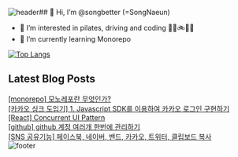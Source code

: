 ![header](https://capsule-render.vercel.app/api?type=wave&color=gradient&height=300&section=header&text=better%20than&fontSize=90)## 👋 Hi, I’m @songbetter (=SongNaeun)
- 👀 I’m interested in pilates, driving and coding 🤸‍♀️🚲🛴🚙
- 🌱 I’m currently learning Monorepo
<!-- - 📫 How to reach me :<a href="https://velog.io/@songbetter/series"><img src="https://img.shields.io/badge/Velog-38B2AC?style=flat-square"/></a>
  <a href="mailto:5ongnaeu17@gmail.com"><img src="https://img.shields.io/badge/Gmail-F7342E?style=flat-square&logo=Gmail&logoColor=white"/></a> -->
 
[![Top Langs](https://github-readme-stats.vercel.app/api/top-langs/?username=songbetter&layout=compact)](https://github.com/songbetter/github-readme-stats)

## Latest Blog Posts

<a href=https://episode-blanketkick.tistory.com/entry/monorepo-%EB%AA%A8%EB%85%B8%EB%A0%88%ED%8F%AC%EB%9E%80-%EB%AC%B4%EC%97%87%EC%9D%B8%EA%B0%80>[monorepo] 모노레포란 무엇인가?</a></br><a href=https://episode-blanketkick.tistory.com/entry/%EC%B9%B4%EC%B9%B4%EC%98%A4-%EC%8B%B1%ED%81%AC-%EB%8F%84%EC%9E%85%EA%B8%B0-1-Javascript-SDK%EB%A5%BC-%EC%9D%B4%EC%9A%A9%ED%95%98%EC%97%AC-%EC%B9%B4%EC%B9%B4%EC%98%A4-%EB%A1%9C%EA%B7%B8%EC%9D%B8-%EA%B5%AC%ED%98%84%ED%95%98%EA%B8%B0>[카카오 싱크 도입기] 1. Javascript SDK를 이용하여 카카오 로그인 구현하기</a></br><a href=https://episode-blanketkick.tistory.com/entry/React-%EB%AA%85%EB%A0%B9%ED%98%95-%EC%BB%B4%ED%8F%AC%EB%84%8C%ED%8A%B8-vs-%EC%84%A0%EC%96%B8%ED%98%95-%EC%BB%B4%ED%8F%AC%EB%84%8C%ED%8A%B8>[React] Concurrent UI Pattern</a></br><a href=https://episode-blanketkick.tistory.com/entry/github-github-%EA%B3%84%EC%A0%95-%EC%97%AC%EB%9F%AC%EA%B0%9C-%ED%95%9C%EB%B2%88%EC%97%90-%EA%B4%80%EB%A6%AC%ED%95%98%EA%B8%B0>[github] github 계정 여러개 한번에 관리하기</a></br><a href=https://episode-blanketkick.tistory.com/entry/SNS-%EA%B3%B5%EC%9C%A0%EA%B8%B0%EB%8A%A5-%ED%8E%98%EC%9D%B4%EC%8A%A4%EB%B6%81-%EB%84%A4%EC%9D%B4%EB%B2%84-%EB%B0%B4%EB%93%9C-%EC%B9%B4%EC%B9%B4%EC%98%A4-%ED%8A%B8%EC%9C%84%ED%84%B0-%ED%81%B4%EB%A6%BD%EB%B3%B4%EB%93%9C-%EB%B3%B5%EC%82%AC>[SNS 공유기능] 페이스북, 네이버, 밴드, 카카오, 트위터, 클립보드 복사</a></br>![footer](https://capsule-render.vercel.app/api?type=wave&color=gradient&height=300&section=footer&text=Yesterday&fontSize=90)